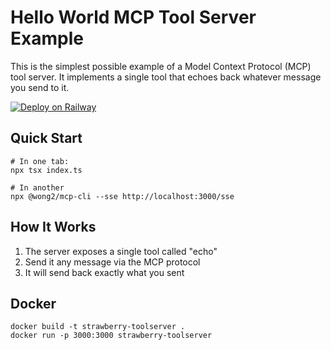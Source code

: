 # Hello World MCP Tool Server Example

This is the simplest possible example of a Model Context Protocol (MCP) tool server. It implements a single tool that echoes back whatever message you send to it.

[![Deploy on Railway](https://railway.com/button.svg)](https://railway.com/template/kgM9wm)

## Quick Start

```
# In one tab:
npx tsx index.ts

# In another
npx @wong2/mcp-cli --sse http://localhost:3000/sse
```

## How It Works

1. The server exposes a single tool called "echo"
2. Send it any message via the MCP protocol
3. It will send back exactly what you sent

## Docker

```
docker build -t strawberry-toolserver .
docker run -p 3000:3000 strawberry-toolserver
```
